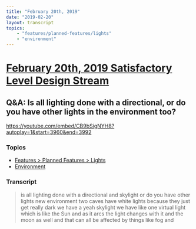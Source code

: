 ```yaml
---
title: "February 20th, 2019"
date: "2019-02-20"
layout: transcript
topics: 
    - "features/planned-features/lights"
    - "environment"
---
```

# [February 20th, 2019 Satisfactory Level Design Stream](../2019-02-20.md)
## Q&A: Is all lighting done with a directional, or do you have other lights in the environment too?
https://youtube.com/embed/CB9bSigNYH8?autoplay=1&start=3960&end=3992
### Topics
* [Features > Planned Features > Lights](../topics/features/planned-features/lights.md)
* [Environment](../topics/environment.md)

### Transcript

> is all lighting done with a directional
> and skylight or do you have other lights
> new environment two caves have white
> lights because they just get really dark
> we have a yeah skylight we have like one
> virtual light which is like the Sun and
> as it arcs the light changes with it and
> the moon as well and that can all be
> affected by things like fog and
